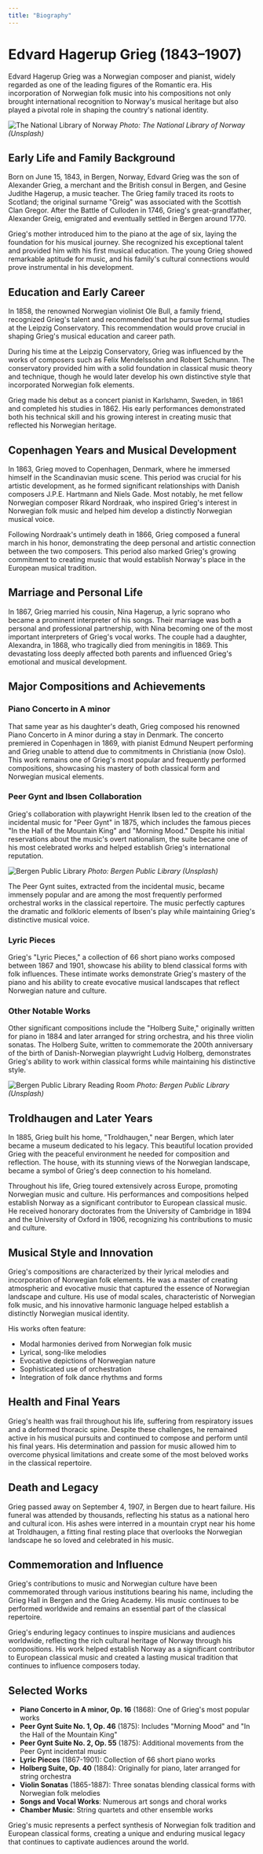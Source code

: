 ```yaml
---
title: "Biography"
---
```


# Edvard Hagerup Grieg (1843–1907)

Edvard Hagerup Grieg was a Norwegian composer and pianist, widely regarded as one of the leading figures of the Romantic era. His incorporation of Norwegian folk music into his compositions not only brought international recognition to Norway's musical heritage but also played a pivotal role in shaping the country's national identity.

![The National Library of Norway](/grieg/gallery/the-national-library-of-norway--xdouhDMy_M-unsplash.jpg)
_Photo: The National Library of Norway (Unsplash)_

## Early Life and Family Background

Born on June 15, 1843, in Bergen, Norway, Edvard Grieg was the son of Alexander Grieg, a merchant and the British consul in Bergen, and Gesine Judithe Hagerup, a music teacher. The Grieg family traced its roots to Scotland; the original surname "Greig" was associated with the Scottish Clan Gregor. After the Battle of Culloden in 1746, Grieg's great-grandfather, Alexander Greig, emigrated and eventually settled in Bergen around 1770.

Grieg's mother introduced him to the piano at the age of six, laying the foundation for his musical journey. She recognized his exceptional talent and provided him with his first musical education. The young Grieg showed remarkable aptitude for music, and his family's cultural connections would prove instrumental in his development.

## Education and Early Career

In 1858, the renowned Norwegian violinist Ole Bull, a family friend, recognized Grieg's talent and recommended that he pursue formal studies at the Leipzig Conservatory. This recommendation would prove crucial in shaping Grieg's musical education and career path.

During his time at the Leipzig Conservatory, Grieg was influenced by the works of composers such as Felix Mendelssohn and Robert Schumann. The conservatory provided him with a solid foundation in classical music theory and technique, though he would later develop his own distinctive style that incorporated Norwegian folk elements.

Grieg made his debut as a concert pianist in Karlshamn, Sweden, in 1861 and completed his studies in 1862. His early performances demonstrated both his technical skill and his growing interest in creating music that reflected his Norwegian heritage.

## Copenhagen Years and Musical Development

In 1863, Grieg moved to Copenhagen, Denmark, where he immersed himself in the Scandinavian music scene. This period was crucial for his artistic development, as he formed significant relationships with Danish composers J.P.E. Hartmann and Niels Gade. Most notably, he met fellow Norwegian composer Rikard Nordraak, who inspired Grieg's interest in Norwegian folk music and helped him develop a distinctly Norwegian musical voice.

Following Nordraak's untimely death in 1866, Grieg composed a funeral march in his honor, demonstrating the deep personal and artistic connection between the two composers. This period also marked Grieg's growing commitment to creating music that would establish Norway's place in the European musical tradition.

## Marriage and Personal Life

In 1867, Grieg married his cousin, Nina Hagerup, a lyric soprano who became a prominent interpreter of his songs. Their marriage was both a personal and professional partnership, with Nina becoming one of the most important interpreters of Grieg's vocal works. The couple had a daughter, Alexandra, in 1868, who tragically died from meningitis in 1869. This devastating loss deeply affected both parents and influenced Grieg's emotional and musical development.

## Major Compositions and Achievements

### Piano Concerto in A minor

That same year as his daughter's death, Grieg composed his renowned Piano Concerto in A minor during a stay in Denmark. The concerto premiered in Copenhagen in 1869, with pianist Edmund Neupert performing and Grieg unable to attend due to commitments in Christiania (now Oslo). This work remains one of Grieg's most popular and frequently performed compositions, showcasing his mastery of both classical form and Norwegian musical elements.

### Peer Gynt and Ibsen Collaboration

Grieg's collaboration with playwright Henrik Ibsen led to the creation of the incidental music for "Peer Gynt" in 1875, which includes the famous pieces "In the Hall of the Mountain King" and "Morning Mood." Despite his initial reservations about the music's overt nationalism, the suite became one of his most celebrated works and helped establish Grieg's international reputation.

![Bergen Public Library](/grieg/gallery/bergen-public-library-cxIBmwCkMLA-unsplash.jpg)
_Photo: Bergen Public Library (Unsplash)_

The Peer Gynt suites, extracted from the incidental music, became immensely popular and are among the most frequently performed orchestral works in the classical repertoire. The music perfectly captures the dramatic and folkloric elements of Ibsen's play while maintaining Grieg's distinctive musical voice.

### Lyric Pieces

Grieg's "Lyric Pieces," a collection of 66 short piano works composed between 1867 and 1901, showcase his ability to blend classical forms with folk influences. These intimate works demonstrate Grieg's mastery of the piano and his ability to create evocative musical landscapes that reflect Norwegian nature and culture.

### Other Notable Works

Other significant compositions include the "Holberg Suite," originally written for piano in 1884 and later arranged for string orchestra, and his three violin sonatas. The Holberg Suite, written to commemorate the 200th anniversary of the birth of Danish-Norwegian playwright Ludvig Holberg, demonstrates Grieg's ability to work within classical forms while maintaining his distinctive style.

![Bergen Public Library Reading Room](/grieg/gallery/bergen-public-library-sumOjP6kJMI-unsplash.jpg)
_Photo: Bergen Public Library (Unsplash)_

## Troldhaugen and Later Years

In 1885, Grieg built his home, "Troldhaugen," near Bergen, which later became a museum dedicated to his legacy. This beautiful location provided Grieg with the peaceful environment he needed for composition and reflection. The house, with its stunning views of the Norwegian landscape, became a symbol of Grieg's deep connection to his homeland.

Throughout his life, Grieg toured extensively across Europe, promoting Norwegian music and culture. His performances and compositions helped establish Norway as a significant contributor to European classical music. He received honorary doctorates from the University of Cambridge in 1894 and the University of Oxford in 1906, recognizing his contributions to music and culture.

## Musical Style and Innovation

Grieg's compositions are characterized by their lyrical melodies and incorporation of Norwegian folk elements. He was a master of creating atmospheric and evocative music that captured the essence of Norwegian landscape and culture. His use of modal scales, characteristic of Norwegian folk music, and his innovative harmonic language helped establish a distinctly Norwegian musical identity.

His works often feature:
- Modal harmonies derived from Norwegian folk music
- Lyrical, song-like melodies
- Evocative depictions of Norwegian nature
- Sophisticated use of orchestration
- Integration of folk dance rhythms and forms

## Health and Final Years

Grieg's health was frail throughout his life, suffering from respiratory issues and a deformed thoracic spine. Despite these challenges, he remained active in his musical pursuits and continued to compose and perform until his final years. His determination and passion for music allowed him to overcome physical limitations and create some of the most beloved works in the classical repertoire.

## Death and Legacy

Grieg passed away on September 4, 1907, in Bergen due to heart failure. His funeral was attended by thousands, reflecting his status as a national hero and cultural icon. His ashes were interred in a mountain crypt near his home at Troldhaugen, a fitting final resting place that overlooks the Norwegian landscape he so loved and celebrated in his music.

## Commemoration and Influence

Grieg's contributions to music and Norwegian culture have been commemorated through various institutions bearing his name, including the Grieg Hall in Bergen and the Grieg Academy. His music continues to be performed worldwide and remains an essential part of the classical repertoire.

Grieg's enduring legacy continues to inspire musicians and audiences worldwide, reflecting the rich cultural heritage of Norway through his compositions. His work helped establish Norway as a significant contributor to European classical music and created a lasting musical tradition that continues to influence composers today.

## Selected Works

- **Piano Concerto in A minor, Op. 16** (1868): One of Grieg's most popular works
- **Peer Gynt Suite No. 1, Op. 46** (1875): Includes "Morning Mood" and "In the Hall of the Mountain King"
- **Peer Gynt Suite No. 2, Op. 55** (1875): Additional movements from the Peer Gynt incidental music
- **Lyric Pieces** (1867-1901): Collection of 66 short piano works
- **Holberg Suite, Op. 40** (1884): Originally for piano, later arranged for string orchestra
- **Violin Sonatas** (1865-1887): Three sonatas blending classical forms with Norwegian folk melodies
- **Songs and Vocal Works**: Numerous art songs and choral works
- **Chamber Music**: String quartets and other ensemble works

Grieg's music represents a perfect synthesis of Norwegian folk tradition and European classical forms, creating a unique and enduring musical legacy that continues to captivate audiences around the world.
